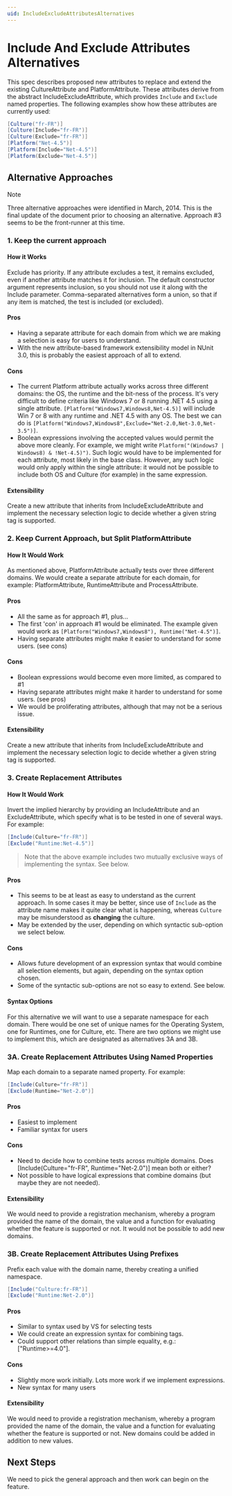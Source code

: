 ```yaml
---
uid: IncludeExcludeAttributesAlternatives
---
```


# Include And Exclude Attributes Alternatives

This spec describes proposed new attributes to replace and extend the existing CultureAttribute and PlatformAttribute. These attributes derive from the abstract IncludeExcludeAttribute, which provides `Include` and `Exclude` named properties. The following examples show how these attributes are currently used:

```csharp
[Culture("fr-FR")]
[Culture(Include="fr-FR")]
[Culture(Exclude="fr-FR")]
[Platform("Net-4.5")]
[Platform(Include="Net-4.5")]
[Platform(Exclude="Net-4.5")]
```

## Alternative Approaches

> [!NOTE]
> Three alternative approaches were identified in March, 2014. This is the final update of the document prior to choosing an alternative. Approach #3 seems to be the front-runner at this time.

### 1. Keep the current approach

#### How it Works

Exclude has priority. If any attribute excludes a test, it remains excluded, even if another attribute matches it for inclusion. The default constructor argument represents inclusion, so you should not use it along with the Include parameter. Comma-separated alternatives form a union, so that if any item is matched, the test is included (or excluded).

#### Pros

* Having a separate attribute for each domain from which we are making a selection is easy for users to understand.
* With the new attribute-based framework extensibility model in NUnit 3.0, this is probably the easiest approach of all to extend.

#### Cons

* The current Platform attribute actually works across three different domains: the OS, the runtime and the bit-ness of the process. It's very difficult to define criteria like Windows 7 or 8 running .NET 4.5 using a single attribute. `[Platform("Windows7,Windows8,Net-4.5)]` will include Win 7 or 8 with any runtime and .NET 4.5 with any OS. The best we can do is `[Platform("Windows7,Windows8",Exclude="Net-2.0,Net-3.0,Net-3.5")]`.
* Boolean expressions involving the accepted values would permit the above more cleanly. For example, we might write `Platform("(Windows7 | Windows8) & !Net-4.5)")`. Such logic would have to be implemented for each attribute, most likely in the base class. However, any such logic would only apply within the single attribute: it would not be possible to include both OS and Culture (for example) in the same expression.

#### Extensibility

Create a new attribute that inherits from IncludeExcludeAttribute and implement the necessary selection logic to decide whether a given string tag is supported.

### 2. Keep Current Approach, but Split PlatformAttribute

#### How It Would Work

As mentioned above, PlatformAttribute actually tests over three different domains. We would create a separate attribute for each domain, for example: PlatformAttribute, RuntimeAttribute and ProcessAttribute.

#### Pros

* All the same as for approach #1, plus...
* The first 'con' in approach #1 would be eliminated. The example given would work as `[Platform("Windows7,Windows8"), Runtime("Net-4.5")]`.
* Having separate attributes might make it easier to understand for some users. (see cons)

#### Cons

* Boolean expressions would become even more limited, as compared to #1
* Having separate attributes might make it harder to understand for some users. (see pros)
* We would be proliferating attributes, although that may not be a serious issue.

#### Extensibility

Create a new attribute that inherits from IncludeExcludeAttribute and implement the necessary selection logic to decide whether a given string tag is supported.

### 3. Create Replacement Attributes

#### How It Would Work

Invert the implied hierarchy by providing an IncludeAttribute and an ExcludeAttribute, which specify what is to be tested in one of several ways. For example:

```csharp
[Include(Culture="fr-FR")]
[Exclude("Runtime:Net-4.5")]
```

> Note that the above example includes two mutually exclusive ways of implementing the syntax. See below.

#### Pros

* This seems to be at least as easy to understand as the current approach. In some cases it may be better, since use of `Include` as the attribute name makes it quite clear what is happening, whereas `Culture` may be misunderstood as **changing** the culture.
* May be extended by the user, depending on which syntactic sub-option we select below.

#### Cons

* Allows future development of an expression syntax that would combine all selection elements, but again, depending on the syntax option chosen.
* Some of the syntactic sub-options are not so easy to extend. See below.

#### Syntax Options

For this alternative we will want to use a separate namespace for each domain. There would be one set of unique names for the Operating System, one for Runtimes, one for Culture, etc. There are two options we might use to implement this, which are designated as alternatives 3A and 3B.

### 3A. Create Replacement Attributes Using Named Properties

Map each domain to a separate named property. For example:

```csharp
[Include(Culture="fr-FR")]
[Exclude(Runtime="Net-2.0")]
```

#### Pros

* Easiest to implement
* Familiar syntax for users

#### Cons

* Need to decide how to combine tests across multiple domains. Does [Include(Culture="fr-FR", Runtime="Net-2.0")] mean both or either?
* Not possible to have logical expressions that combine domains (but maybe they are not needed).

#### Extensibility

We would need to provide a registration mechanism, whereby a program provided the name of the domain, the value and a function for evaluating whether the feature is supported or not. It would not be possible to add new domains.

### 3B. Create Replacement Attributes Using Prefixes

Prefix each value with the domain name, thereby creating a unified namespace.

```csharp
[Include("Culture:fr-FR")]
[Exclude("Runtime:Net-2.0")]
```

#### Pros

* Similar to syntax used by VS for selecting tests
* We could create an expression syntax for combining tags.
* Could support other relations than simple equality, e.g.: ["Runtime>=4.0"].

#### Cons

* Slightly more work initially. Lots more work if we implement expressions.
* New syntax for many users

#### Extensibility

We would need to provide a registration mechanism, whereby a program provided the name of the domain, the value and a function for evaluating whether the feature is supported or not. New domains could be added in addition to new values.

## Next Steps

We need to pick the general approach and then work can begin on the feature.
